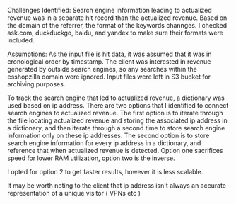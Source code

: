 Challenges Identified:
Search engine information leading to actualized revenue was in a separate hit record than the actualized revenue.
Based on the domain of the referrer, the format of the keywords channges. I checked ask.com, duckduckgo, baidu, and yandex to make sure their formats were included.


Assumptions:
As the input file is hit data, it was assumed that it was in cronological order by timestamp.
The client was interested in revenue generated by outside search engines, so any searches within the esshopzilla domain were ignored.
Input files were left in S3 bucket for archiving purposes.

To track the search engine that led to actualized revenue, a dictionary was used based on ip address. There are two options that I identified to connect search engines to actualized revenue. The first option is to iterate through the file locating actualized revenue and storing the associated ip address in a dictionary, and then iterate through a second time to store search engine information only on these ip addresses. The second option is to store search engine information for every ip address in a dictionary, and reference that when actualized revenue is detected. Option one sacrifices speed for lower RAM utilization, option two is the inverse.

I opted for option 2 to get faster results, however it is less scalable.

It may be worth noting to the client that ip address isn't always an accurate representation of a unique visitor ( VPNs etc )